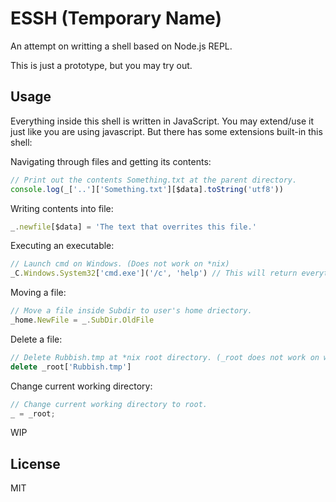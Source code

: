 # ESSH (Temporary Name)

An attempt on writting a shell based on Node.js REPL.

This is just a prototype, but you may try out.

## Usage

Everything inside this shell is written in JavaScript.
You may extend/use it just like you are using javascript.
But there has some extensions built-in this shell:

Navigating through files and getting its contents:
```javascript
// Print out the contents Something.txt at the parent directory.
console.log(_['..']['Something.txt'][$data].toString('utf8'))
```

Writing contents into file:
```javascript
_.newfile[$data] = 'The text that overrites this file.'
```

Executing an executable:
```javascript
// Launch cmd on Windows. (Does not work on *nix)
_C.Windows.System32['cmd.exe']('/c', 'help') // This will return everything output (as buffers), you may use a variable to store it.
```

Moving a file:
```javascript
// Move a file inside Subdir to user's home driectory.
_home.NewFile = _.SubDir.OldFile
```

Delete a file:
```javascript
// Delete Rubbish.tmp at *nix root directory. (_root does not work on windows)
delete _root['Rubbish.tmp']
```

Change current working directory:
```javascript
// Change current working directory to root.
_ = _root;
```

WIP

## License

MIT